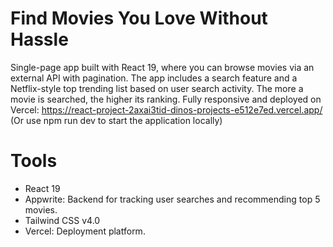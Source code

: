 # Find Movies You Love Without Hassle

Single-page app built with React 19, where you can browse movies via an external API with pagination. The app includes a search feature and a Netflix-style top trending list based on user search activity. The more a movie is searched, the higher its ranking. Fully responsive and deployed on Vercel: https://react-project-2axai3tid-dinos-projects-e512e7ed.vercel.app/ (Or use npm run dev to start the application locally)

# Tools
- React 19
- Appwrite: Backend for tracking user searches and recommending top 5 movies.
- Tailwind CSS v4.0
- Vercel: Deployment platform.
